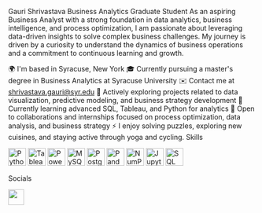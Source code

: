 Gauri Shrivastava
Business Analytics Graduate Student
As an aspiring Business Analyst with a strong foundation in data analytics, business intelligence, and process optimization, I am passionate about leveraging data-driven insights to solve complex business challenges. My journey is driven by a curiosity to understand the dynamics of business operations and a commitment to continuous learning and growth.

🌍 I'm based in Syracuse, New York
🎓 Currently pursuing a master's degree in Business Analytics at Syracuse University
✉️ Contact me at shrivastava.gauri@syr.edu
🚀 Actively exploring projects related to data visualization, predictive modeling, and business strategy development
🧠 Currently learning advanced SQL, Tableau, and Python for analytics
🤝 Open to collaborations and internships focused on process optimization, data analysis, and business strategy
⚡ I enjoy solving puzzles, exploring new cuisines, and staying active through yoga and cycling.
Skills
<p align="left"> <a href="https://www.python.org/" target="_blank" rel="noreferrer"><img src="https://raw.githubusercontent.com/danielcranney/readme-generator/main/public/icons/skills/python-colored.svg" width="36" height="36" alt="Python" /></a> <a href="https://www.tableau.com/" target="_blank" rel="noreferrer"><img src="https://upload.wikimedia.org/wikipedia/commons/4/4b/Tableau_Logo.png" width="36" height="36" alt="Tableau" /></a> <a href="https://powerbi.microsoft.com/" target="_blank" rel="noreferrer"><img src="https://upload.wikimedia.org/wikipedia/commons/c/cf/New_Power_BI_Logo.svg" width="36" height="36" alt="Power BI" /></a> <a href="https://www.mysql.com/" target="_blank" rel="noreferrer"><img src="https://raw.githubusercontent.com/danielcranney/readme-generator/main/public/icons/skills/mysql-colored.svg" width="36" height="36" alt="MySQL" /></a> <a href="https://www.postgresql.org/" target="_blank" rel="noreferrer"><img src="https://raw.githubusercontent.com/danielcranney/readme-generator/main/public/icons/skills/postgresql-colored.svg" width="36" height="36" alt="PostgreSQL" /></a> <a href="https://pandas.pydata.org/" target="_blank" rel="noreferrer"><img src="https://upload.wikimedia.org/wikipedia/commons/e/ed/Pandas_logo.svg" width="36" height="36" alt="Pandas" /></a> <a href="https://numpy.org/" target="_blank" rel="noreferrer"><img src="https://upload.wikimedia.org/wikipedia/commons/3/31/NumPy_logo_2020.svg" width="36" height="36" alt="NumPy" /></a> <a href="https://jupyter.org/" target="_blank" rel="noreferrer"><img src="https://upload.wikimedia.org/wikipedia/commons/3/38/Jupyter_logo.svg" width="36" height="36" alt="Jupyter" /></a> <a href="https://www.microsoft.com/en-us/sql-server" target="_blank" rel="noreferrer"><img src="https://raw.githubusercontent.com/danielcranney/readme-generator/main/public/icons/skills/sqlserver-colored.svg" width="36" height="36" alt="SQL Server" /></a> </p>
Socials
<p align="left"> <a href="https://www.linkedin.com/in/gauri-shrivastava" target="_blank" rel="noreferrer"> <picture> <source media="(prefers-color-scheme: dark)" srcset="https://raw.githubusercontent.com/danielcranney/readme-generator/main/public/icons/socials/linkedin-dark.svg" /> <source media="(prefers-color-scheme: light)" srcset="https://raw.githubusercontent.com/danielcranney/readme-generator/main/public/icons/socials/linkedin.svg" /> <img src="https://raw.githubusercontent.com/danielcranney/readme-generator/main/public/icons/socials/linkedin.svg" width="32" height="32" /> </picture> </a> </p>

